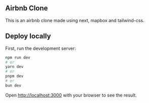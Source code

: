 ## Airbnb Clone

This is an airbnb clone made using next, mapbox and tailwind-css.

## Deploy locally

First, run the development server:

```bash
npm run dev
# or
yarn dev
# or
pnpm dev
# or
bun dev
```

Open [http://localhost:3000](http://localhost:3000) with your browser to see the result.
